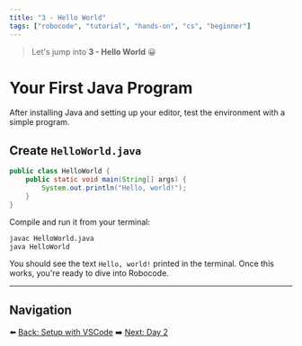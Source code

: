 ```yaml
---
title: "3 - Hello World"
tags: ["robocode", "tutorial", "hands-on", "cs", "beginner"]
---
```


> Let's jump into **3 - Hello World** 😀
# Your First Java Program

After installing Java and setting up your editor, test the environment with a simple program.

## Create `HelloWorld.java`

```java
public class HelloWorld {
    public static void main(String[] args) {
        System.out.println("Hello, world!");
    }
}
```

Compile and run it from your terminal:

```bash
javac HelloWorld.java
java HelloWorld
```

You should see the text `Hello, world!` printed in the terminal. Once this works, you're ready to dive into Robocode.

---

## Navigation

⬅️ [Back: Setup with VSCode](/robocode/Day-1/01_setup_vscode)
➡️ [Next: Day 2](/robocode/Day-2/00_robocode_intro)
